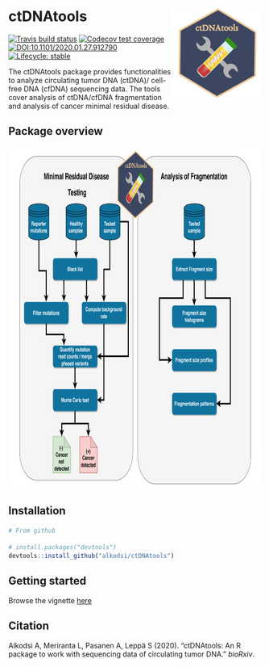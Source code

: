 
# ctDNAtools <a href='https:/alkodsi.github.io/ctDNAtools'><img src='man/figures/logo.png' align="right" height="180" /></a>

<!-- badges: start -->
[![Travis build status](https://travis-ci.com/alkodsi/ctDNAtools.svg?branch=master)](https://travis-ci.com/alkodsi/ctDNAtools)
[![Codecov test coverage](https://codecov.io/gh/alkodsi/ctDNAtools/branch/master/graph/badge.svg)](https://codecov.io/gh/alkodsi/ctDNAtools?branch=master)
[![DOI:10.1101/2020.01.27.912790](https://zenodo.org/badge/DOI/10.1101/2020.01.27.912790.svg)](https://doi.org/10.1101/2020.01.27.912790)
[![Lifecycle: stable](https://img.shields.io/badge/lifecycle-stable-brightgreen.svg)](https://www.tidyverse.org/lifecycle/#stable)
<!-- badges: end -->

The ctDNAtools package provides functionalities to analyze circulating tumor DNA (ctDNA)/ cell-free DNA (cfDNA) sequencing data.
The tools cover analysis of ctDNA/cfDNA fragmentation and analysis of cancer minimal residual disease.

## Package overview

<a href='https:/alkodsi.github.io/ctDNAtools'><img src='man/figures/ctDNAtools_overview.png' align="center" height="680" /></a>

## Installation


``` r
# From github

# install.packages("devtools")
devtools::install_github("alkodsi/ctDNAtools")
```

## Getting started

Browse the vignette [here](https://alkodsi.github.io/ctDNAtools/articles/ctDNAtools.html)

## Citation

Alkodsi A, Meriranta L, Pasanen A, Leppä S (2020). “ctDNAtools: An R package to
work with sequencing data of circulating tumor DNA.” _bioRxiv_.
